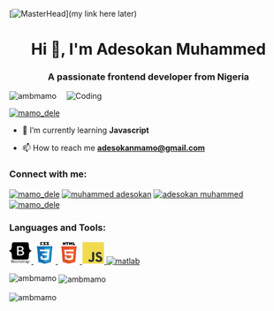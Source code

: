 [![MasterHead](https://camo.githubusercontent.com/5e3babfce4609dcd669a8f2a6d37b47c85486729942c57c5afbfc715f0b5dff7/68747470733a2f2f7777772e6469676974616c736f6c7574696f6e73657276696365732e636f6d2f696d672f73657276696365732f776562253230646576656c6f706d656e742e676966)](my link here later)
<h1 align="center">Hi 👋, I'm Adesokan Muhammed</h1>
<h3 align="center">A passionate frontend developer from Nigeria</h3>
<img align="right" alt="Coding" width="400" src="https://cdn.dribbble.com/users/1708816/screenshots/15637256/media/f9826f0af8a49462f048262a8502035b.gif">

<p align="left"> <img src="https://komarev.com/ghpvc/?username=ambmamo&label=Profile%20views&color=0e75b6&style=flat" alt="ambmamo" /> </p>

<p align="left"> <a href="https://twitter.com/mamo_dele" target="blank"><img src="https://img.shields.io/twitter/follow/mamo_dele?logo=twitter&style=for-the-badge" alt="mamo_dele" /></a> </p>

- 🌱 I’m currently learning **Javascript**

- 📫 How to reach me **adesokanmamo@gmail.com**

<h3 align="left">Connect with me:</h3>
<p align="left">
<a href="https://twitter.com/mamo_dele" target="blank"><img align="center" src="https://raw.githubusercontent.com/rahuldkjain/github-profile-readme-generator/master/src/images/icons/Social/twitter.svg" alt="mamo_dele" height="30" width="40" /></a>
<a href="https://linkedin.com/in/muhammed adesokan" target="blank"><img align="center" src="https://raw.githubusercontent.com/rahuldkjain/github-profile-readme-generator/master/src/images/icons/Social/linked-in-alt.svg" alt="muhammed adesokan" height="30" width="40" /></a>
<a href="https://fb.com/adesokan muhammed" target="blank"><img align="center" src="https://raw.githubusercontent.com/rahuldkjain/github-profile-readme-generator/master/src/images/icons/Social/facebook.svg" alt="adesokan muhammed" height="30" width="40" /></a>
<a href="https://instagram.com/mamo_dele" target="blank"><img align="center" src="https://raw.githubusercontent.com/rahuldkjain/github-profile-readme-generator/master/src/images/icons/Social/instagram.svg" alt="mamo_dele" height="30" width="40" /></a>
</p>

<h3 align="left">Languages and Tools:</h3>
<p align="left"> <a href="https://getbootstrap.com" target="_blank" rel="noreferrer"> <img src="https://raw.githubusercontent.com/devicons/devicon/master/icons/bootstrap/bootstrap-plain-wordmark.svg" alt="bootstrap" width="40" height="40"/> </a> <a href="https://www.w3schools.com/css/" target="_blank" rel="noreferrer"> <img src="https://raw.githubusercontent.com/devicons/devicon/master/icons/css3/css3-original-wordmark.svg" alt="css3" width="40" height="40"/> </a> <a href="https://www.w3.org/html/" target="_blank" rel="noreferrer"> <img src="https://raw.githubusercontent.com/devicons/devicon/master/icons/html5/html5-original-wordmark.svg" alt="html5" width="40" height="40"/> </a> <a href="https://developer.mozilla.org/en-US/docs/Web/JavaScript" target="_blank" rel="noreferrer"> <img src="https://raw.githubusercontent.com/devicons/devicon/master/icons/javascript/javascript-original.svg" alt="javascript" width="40" height="40"/> </a> <a href="https://www.mathworks.com/" target="_blank" rel="noreferrer"> <img src="https://upload.wikimedia.org/wikipedia/commons/2/21/Matlab_Logo.png" alt="matlab" width="40" height="40"/> </a> </p>

<p><img align="left" src="https://github-readme-stats.vercel.app/api/top-langs?username=ambmamo&show_icons=true&locale=en&layout=compact" alt="ambmamo" /></p>

<p>&nbsp;<img align="center" src="https://github-readme-stats.vercel.app/api?username=ambmamo&show_icons=true&locale=en" alt="ambmamo" /></p>

<p><img align="center" src="https://github-readme-streak-stats.herokuapp.com/?user=ambmamo&" alt="ambmamo" /></p>
